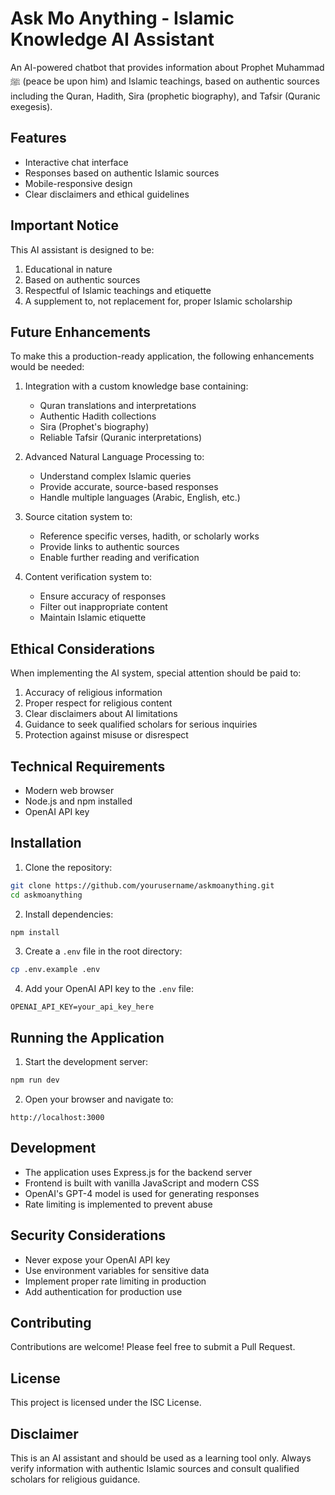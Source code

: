 # Ask Mo Anything - Islamic Knowledge AI Assistant

An AI-powered chatbot that provides information about Prophet Muhammad ﷺ (peace be upon him) and Islamic teachings, based on authentic sources including the Quran, Hadith, Sira (prophetic biography), and Tafsir (Quranic exegesis).

## Features

- Interactive chat interface
- Responses based on authentic Islamic sources
- Mobile-responsive design
- Clear disclaimers and ethical guidelines

## Important Notice

This AI assistant is designed to be:
1. Educational in nature
2. Based on authentic sources
3. Respectful of Islamic teachings and etiquette
4. A supplement to, not replacement for, proper Islamic scholarship

## Future Enhancements

To make this a production-ready application, the following enhancements would be needed:

1. Integration with a custom knowledge base containing:
   - Quran translations and interpretations
   - Authentic Hadith collections
   - Sira (Prophet's biography)
   - Reliable Tafsir (Quranic interpretations)

2. Advanced Natural Language Processing to:
   - Understand complex Islamic queries
   - Provide accurate, source-based responses
   - Handle multiple languages (Arabic, English, etc.)

3. Source citation system to:
   - Reference specific verses, hadith, or scholarly works
   - Provide links to authentic sources
   - Enable further reading and verification

4. Content verification system to:
   - Ensure accuracy of responses
   - Filter out inappropriate content
   - Maintain Islamic etiquette

## Ethical Considerations

When implementing the AI system, special attention should be paid to:
1. Accuracy of religious information
2. Proper respect for religious content
3. Clear disclaimers about AI limitations
4. Guidance to seek qualified scholars for serious inquiries
5. Protection against misuse or disrespect

## Technical Requirements

- Modern web browser
- Node.js and npm installed
- OpenAI API key

## Installation

1. Clone the repository:
```bash
git clone https://github.com/yourusername/askmoanything.git
cd askmoanything
```

2. Install dependencies:
```bash
npm install
```

3. Create a `.env` file in the root directory:
```bash
cp .env.example .env
```

4. Add your OpenAI API key to the `.env` file:
```
OPENAI_API_KEY=your_api_key_here
```

## Running the Application

1. Start the development server:
```bash
npm run dev
```

2. Open your browser and navigate to:
```
http://localhost:3000
```

## Development

- The application uses Express.js for the backend server
- Frontend is built with vanilla JavaScript and modern CSS
- OpenAI's GPT-4 model is used for generating responses
- Rate limiting is implemented to prevent abuse

## Security Considerations

- Never expose your OpenAI API key
- Use environment variables for sensitive data
- Implement proper rate limiting in production
- Add authentication for production use

## Contributing

Contributions are welcome! Please feel free to submit a Pull Request.

## License

This project is licensed under the ISC License.

## Disclaimer

This is an AI assistant and should be used as a learning tool only. Always verify information with authentic Islamic sources and consult qualified scholars for religious guidance.
